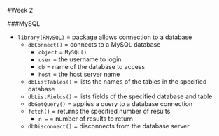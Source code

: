 #Week 2

###MySQL
* `library(RMySQL)` = package allows connection to a database
  * `dbConnect()` = connects to a MySQL database
    * `object` = `MySQL()`
    * `user` = the username to login
    * `db` = name of the database to access
    * `host` = the host server name
  * `dbListTables()` = lists the names of the tables in the specified database  
  * `dbListFields()` = lists fields of the specified database and table
  * `dbGetQuery()` = applies a query to a database connection
  * `fetch()` = returns the specified number of results
    * `n =` = number of results to return
  * `dbDisconnect()` = disconnects from the database server
